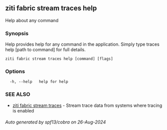 ## ziti fabric stream traces help

Help about any command

### Synopsis

Help provides help for any command in the application.
Simply type traces help [path to command] for full details.

```
ziti fabric stream traces help [command] [flags]
```

### Options

```
  -h, --help   help for help
```

### SEE ALSO

* [ziti fabric stream traces](../traces.md)	 - Stream trace data from systems where tracing is enabled

###### Auto generated by spf13/cobra on 26-Aug-2024

